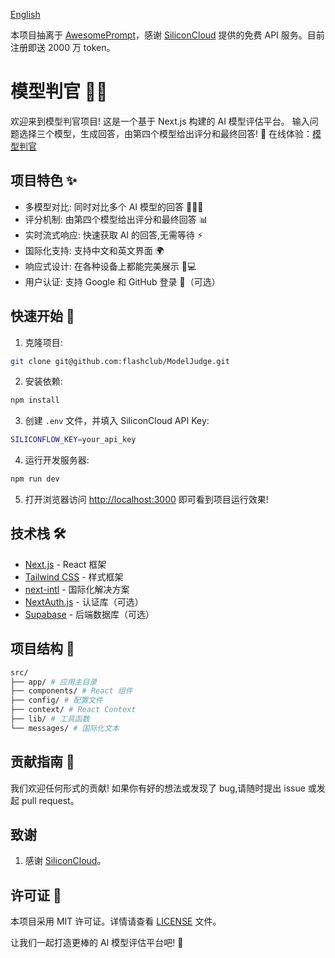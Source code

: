 [English](https://github.com/flashclub/ModelJudge/blob/main/README_EN.md)

本项目抽离于 [AwesomePrompt](https://awesomeprompt.net/zh/all-model)，感谢 [SiliconCloud](https://cloud.siliconflow.cn/i/h5JiyFm0) 提供的免费 API 服务。目前注册即送 2000 万 token。

# 模型判官 🧑‍⚖️

欢迎来到模型判官项目! 这是一个基于 Next.js 构建的 AI 模型评估平台。
输入问题选择三个模型，生成回答，由第四个模型给出评分和最终回答! 🚀
在线体验：[模型判官](https://model-judge.vercel.app/zh)

## 项目特色 ✨

- 多模型对比: 同时对比多个 AI 模型的回答 🤖🆚🤖
- 评分机制: 由第四个模型给出评分和最终回答 📊
- 实时流式响应: 快速获取 AI 的回答,无需等待 ⚡
- 国际化支持: 支持中文和英文界面 🌍
- 响应式设计: 在各种设备上都能完美展示 📱💻
- 用户认证: 支持 Google 和 GitHub 登录 🔐（可选）

## 快速开始 🏁

1. 克隆项目:

```bash
git clone git@github.com:flashclub/ModelJudge.git
```

2. 安装依赖:

```bash
npm install
```

3. 创建 `.env` 文件，并填入 SiliconCloud API Key:

```bash
SILICONFLOW_KEY=your_api_key
```

4. 运行开发服务器:

```bash
npm run dev
```

5. 打开浏览器访问 [http://localhost:3000](http://localhost:3000) 即可看到项目运行效果!

## 技术栈 🛠️

- [Next.js](https://nextjs.org/) - React 框架
- [Tailwind CSS](https://tailwindcss.com/) - 样式框架
- [next-intl](https://next-intl-docs.vercel.app/) - 国际化解决方案
- [NextAuth.js](https://next-auth.js.org/) - 认证库（可选）
- [Supabase](https://supabase.com/) - 后端数据库（可选）

## 项目结构 📁

```bash
src/
├── app/ # 应用主目录
├── components/ # React 组件
├── config/ # 配置文件
├── context/ # React Context
├── lib/ # 工具函数
└── messages/ # 国际化文本
```

## 贡献指南 🤝

我们欢迎任何形式的贡献! 如果你有好的想法或发现了 bug,请随时提出 issue 或发起 pull request。

## 致谢

1. 感谢 [SiliconCloud](https://cloud.siliconflow.cn/i/h5JiyFm0)。

## 许可证 📄

本项目采用 MIT 许可证。详情请查看 [LICENSE](LICENSE) 文件。

让我们一起打造更棒的 AI 模型评估平台吧! 🎉
